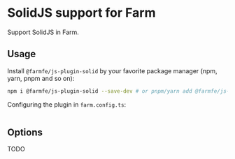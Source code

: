 # SolidJS support for Farm

Support SolidJS in Farm.

## Usage

Install `@farmfe/js-plugin-solid` by your favorite package manager (npm, yarn, pnpm and so on):

```bash
npm i @farmfe/js-plugin-solid --save-dev # or pnpm/yarn add @farmfe/js-plugin-solid -D
```

Configuring the plugin in `farm.config.ts`:

```ts

```

## Options

TODO
